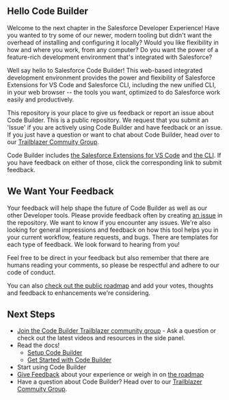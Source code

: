 ## Hello Code Builder

Welcome to the next chapter in the Salesforce Developer Experience! Have you wanted to try some of our newer, modern tooling but didn't want the overhead of installing and configuring it locally? Would you like flexibility in how and where you work, from any computer? Do you want the power of a feature-rich development environment that's integrated with Salesforce? 

Well say hello to Salesforce Code Builder! This web-based integrated development environment provides the power and flexibility of Salesforce Extensions for VS Code and Salesforce CLI, including the new unified CLI, in your web browser -- the tools you want, optimized to do Salesforce work easily and productively. 

This repository is your place to give us feedback or report an issue about Code Builder. This is a public repository.  We request that you submit an 'Issue' if you are actively using Code Builder and have feedback or an issue.  If you just have a question or want to chat about Code Builder, head over to our [Trailblazer Commuity Group](https://trailhead.salesforce.com/trailblazer-community/groups/0F94S000000kJcFSAU).

Code Builder includes [the Salesforce Extensions for VS Code](https://github.com/forcedotcom/salesforcedx-vscode/issues) and [the CLI](https://github.com/forcedotcom/cli/issues).  If you have feedback on either of those, click the corresponding link to submit feedback.


## We Want Your Feedback

Your feedback will help shape the future of Code Builder as well as our other Developer tools. Please provide feedback often by creating [an issue](https://github.com/forcedotcom/try-code-builder-feedback/issues) in the repository. We want to know if you encounter any issues.  We're also looking for general impressions and feedback on how this tool helps you in your current workflow, feature requests, and bugs. There are templates for each type of feedback. We look forward to hearing from you!

Feel free to be direct in your feedback but also remember that there are humans reading your comments, so please be respectful and adhere to our code of conduct. 

You can also [check out the public roadmap](https://github.com/orgs/forcedotcom/projects/13/views/1) and add your votes, thoughts and feedback to enhancements we're considering.

## Next Steps

* [Join the Code Builder Trailblazer community group](https://trailhead.salesforce.com/trailblazer-community/groups/0F94S000000kJcFSAU?tab=discussion&sort=LAST_MODIFIED_DATE_DESC) - Ask a question or check out the latest videos and resources in the side panel.
* Read the docs!
    * [Setup Code Builder](https://developer.salesforce.com/tools/vscode/en/codebuilder/cb-setup)
    * [Get Started with Code Builder](https://developer.salesforce.com/tools/vscode/en/codebuilder/cb-start)
* Start using Code Builder
* [Give Feedback](https://github.com/forcedotcom/try-code-builder-feedback/issues) about your experience or weigh in on [the roadmap](https://github.com/orgs/forcedotcom/projects/13/views/1)
* Have a question about Code Builder?  Head over to our [Trailblazer Commuity Group](https://trailhead.salesforce.com/trailblazer-community/groups/0F94S000000kJcFSAU).

